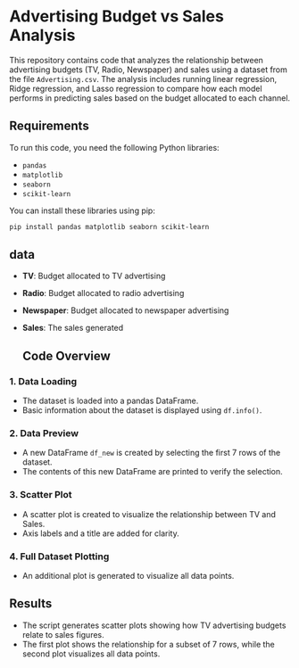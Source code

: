 # Advertising Budget vs Sales Analysis

This repository contains code that analyzes the relationship between advertising budgets (TV, Radio, Newspaper) and sales using a dataset from the file `Advertising.csv`. The analysis includes running linear regression, Ridge regression, and Lasso regression to compare how each model performs in predicting sales based on the budget allocated to each channel.

## Requirements

To run this code, you need the following Python libraries:

- `pandas`
- `matplotlib`
- `seaborn`
- `scikit-learn`

You can install these libraries using pip:

```bash
pip install pandas matplotlib seaborn scikit-learn
```

## data
- **TV**: Budget allocated to TV advertising
- **Radio**: Budget allocated to radio advertising
- **Newspaper**: Budget allocated to newspaper advertising
- **Sales**: The sales generated

  ## Code Overview

### 1. Data Loading

- The dataset is loaded into a pandas DataFrame.
- Basic information about the dataset is displayed using `df.info()`.

### 2. Data Preview

- A new DataFrame `df_new` is created by selecting the first 7 rows of the dataset.
- The contents of this new DataFrame are printed to verify the selection.

### 3. Scatter Plot

- A scatter plot is created to visualize the relationship between TV and Sales.
- Axis labels and a title are added for clarity.

### 4. Full Dataset Plotting

- An additional plot is generated to visualize all data points.


## Results

- The script generates scatter plots showing how TV advertising budgets relate to sales figures.
- The first plot shows the relationship for a subset of 7 rows, while the second plot visualizes all data points.
